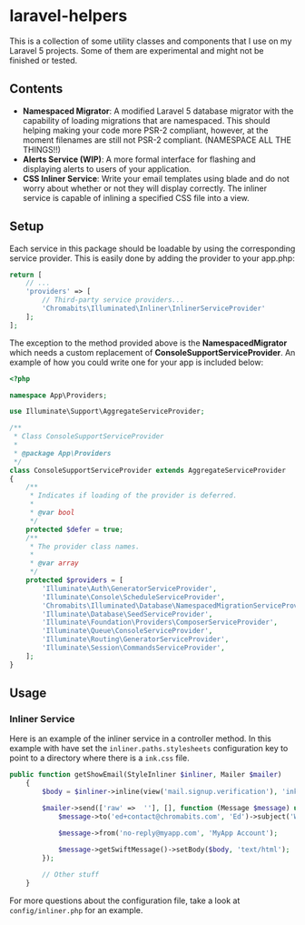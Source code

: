 # laravel-helpers

This is a collection of some utility classes and components that I use
on my Laravel 5 projects. Some of them are experimental and might not
be finished or tested.

## Contents

- **Namespaced Migrator**: A modified Laravel 5 database migrator with
the capability of loading migrations that are namespaced. This should
helping making your code more PSR-2 compliant, however, at the moment
filenames are still not PSR-2 compliant. (NAMESPACE ALL THE THINGS!!)
- **Alerts Service (WIP)**: A more formal interface for flashing and
displaying alerts to users of your application.
- **CSS Inliner Service**: Write your email templates using blade and
do not worry about whether or not they will display correctly. The
inliner service is capable of inlining a specified CSS file into a view.

## Setup

Each service in this package should be loadable by using the corresponding
service provider. This is easily done by adding the provider to your app.php:

```php
return [
    // ...
    'providers' => [
        // Third-party service providers...
        'Chromabits\Illuminated\Inliner\InlinerServiceProvider'
    ];
];
```

The exception to the method provided above is the **NamespacedMigrator** which needs a
 custom replacement of **ConsoleSupportServiceProvider**. An example of how
 you could write one for your app is included below:
 
 ```php
 <?php
 
 namespace App\Providers;
 
 use Illuminate\Support\AggregateServiceProvider;
 
 /**
  * Class ConsoleSupportServiceProvider
  *
  * @package App\Providers
  */
 class ConsoleSupportServiceProvider extends AggregateServiceProvider
 {
     /**
      * Indicates if loading of the provider is deferred.
      *
      * @var bool
      */
     protected $defer = true;
     /**
      * The provider class names.
      *
      * @var array
      */
     protected $providers = [
         'Illuminate\Auth\GeneratorServiceProvider',
         'Illuminate\Console\ScheduleServiceProvider',
         'Chromabits\Illuminated\Database\NamespacedMigrationServiceProvider',
         'Illuminate\Database\SeedServiceProvider',
         'Illuminate\Foundation\Providers\ComposerServiceProvider',
         'Illuminate\Queue\ConsoleServiceProvider',
         'Illuminate\Routing\GeneratorServiceProvider',
         'Illuminate\Session\CommandsServiceProvider',
     ];
 }
 ```

## Usage

### Inliner Service

Here is an example of the inliner service in a controller method. In
this example with have set the `inliner.paths.stylesheets` configuration
key to point to a directory where there is a `ink.css` file.

```php
public function getShowEmail(StyleInliner $inliner, Mailer $mailer)
    {
        $body = $inliner->inline(view('mail.signup.verification'), 'ink');

        $mailer->send(['raw' =>  ''], [], function (Message $message) use ($body) {
            $message->to('ed+contact@chromabits.com', 'Ed')->subject('Welcome!');

            $message->from('no-reply@myapp.com', 'MyApp Account');

            $message->getSwiftMessage()->setBody($body, 'text/html');
        });
        
        // Other stuff
    }
```

For more questions about the configuration file, take a look at `config/inliner.php`
for an example.
